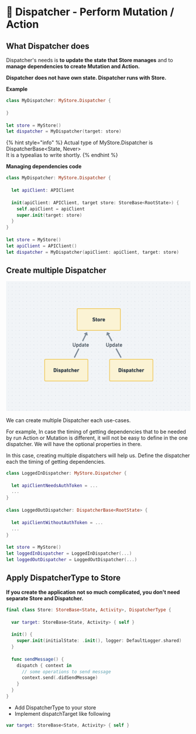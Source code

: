# 🚀 Dispatcher - Perform Mutation / Action

## What Dispatcher does

Dispatcher's needs is **to update the state that Store manages** and to **manage dependencies to create Mutation and Action.**

**Dispatcher does not have own state. Dispatcher runs with Store.**

**Example**

```swift
class MyDispatcher: MyStore.Dispatcher {

}

let store = MyStore()
let dispatcher = MyDispatcher(target: store)
```

{% hint style="info" %}
Actual type of MyStore.Dispatcher is DispatcherBase&lt;State, Never&gt;   
It is a typealias to write shortly.
{% endhint %}

**Managing dependencies code**

```swift
class MyDispatcher: MyStore.Dispatcher {

  let apiClient: APIClient

  init(apiClient: APIClient, target store: StoreBase<RootState>) {
    self.apiClient = apiClient
    super.init(target: store)
  }
}

let store = MyStore()
let apiClient = APIClient()
let dispatcher = MyDispatcher(apiClient: apiClient, target: store)
```

## Create multiple Dispatcher

![](../.gitbook/assets/image%20%286%29.png)

We can create multiple Dispatcher each use-cases.

For example, In case the timing of getting dependencies that to be needed by run Action or Mutation is different, it will not be easy to define in the one dispatcher. We will have the optional properties in there.

In this case, creating multiple dispatchers will help us. Define the dispatcher each the timing of getting dependencies.

```swift
class LoggedInDispatcher: MyStore.Dispatcher {
  
  let apiClientNeedsAuthToken = ...
  ...
}

class LoggedOutDispatcher: DispatcherBase<RootState> {

  let apiClientWithoutAuthToken = ...
  ...
}

let store = MyStore()
let loggedInDispatcher = LoggedInDispatcher(...)
let loggedOutDispatcher = LoggedOutDispatcher(...)
```

## Apply DispatcherType to Store

**If you create the application not so much complicated, you don't need separate Store and Dispatcher.**

```swift
final class Store: StoreBase<State, Activity>, DispatcherType {
  
  var target: StoreBase<State, Activity> { self }
  
  init() {
    super.init(initialState: .init(), logger: DefaultLogger.shared)
  }
  
  func sendMessage() {
    dispatch { context in
      // some operations to send message
      context.send(.didSendMessage)
    }
  }
}
```

* Add DispatcherType to your store
* Implement dispatchTarget like following

```swift
var target: StoreBase<State, Activity> { self }
```

